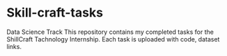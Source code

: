 # Skill-craft-tasks
Data Science Track
This repository contains my completed 
tasks for the ShillCraft Tachnology Internship.
Each task is uploaded with code, dataset links.
